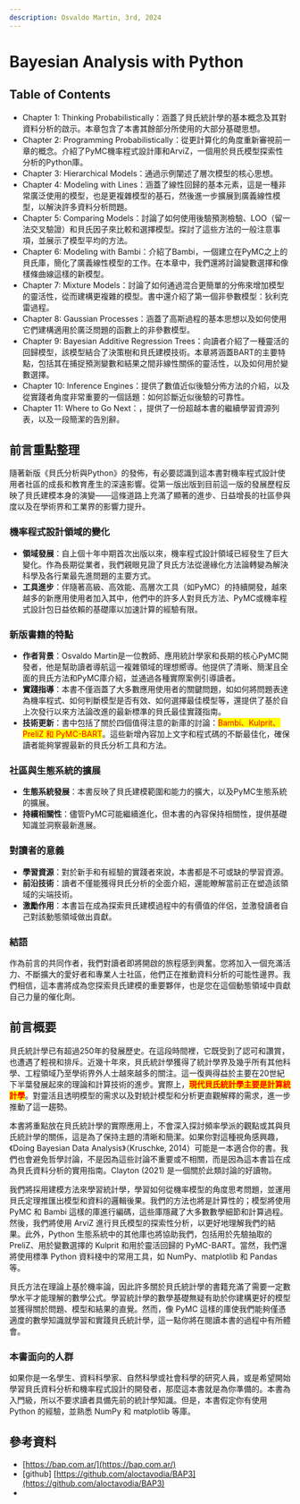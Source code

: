```yaml
---
description: Osvaldo Martin, 3rd, 2024
---
```


# Bayesian Analysis with Python

## Table of Contents

* Chapter 1: Thinking Probabilistically：涵蓋了貝氏統計學的基本概念及其對資料分析的啟示。本章包含了本書其餘部分所使用的大部分基礎思想。
* Chapter 2: Programming Probabilistically：從更計算化的角度重新審視前一章的概念。介紹了PyMC機率程式設計庫和ArviZ，一個用於貝氏模型探索性分析的Python庫。
* Chapter 3: Hierarchical Models：通過示例闡述了層次模型的核心思想。
* Chapter 4: Modeling with Lines：涵蓋了線性回歸的基本元素，這是一種非常廣泛使用的模型，也是更複雜模型的基石，然後進一步擴展到廣義線性模型，以解決許多資料分析問題。
* Chapter 5: Comparing Models：討論了如何使用後驗預測檢驗、LOO（留一法交叉驗證）和貝氏因子來比較和選擇模型。探討了這些方法的一般注意事項，並展示了模型平均的方法。
* Chapter 6: Modeling with Bambi：介紹了Bambi，一個建立在PyMC之上的貝氏庫，簡化了廣義線性模型的工作。在本章中，我們還將討論變數選擇和像樣條曲線這樣的新模型。
* Chapter 7: Mixture Models：討論了如何通過混合更簡單的分佈來增加模型的靈活性，從而建構更複雜的模型。書中還介紹了第一個非參數模型：狄利克雷過程。
* Chapter 8: Gaussian Processes：涵蓋了高斯過程的基本思想以及如何使用它們建構適用於廣泛問題的函數上的非參數模型。
* Chapter 9: Bayesian Additive Regression Trees：向讀者介紹了一種靈活的回歸模型，該模型結合了決策樹和貝氏建模技術。本章將涵蓋BART的主要特點，包括其在捕捉預測變數和結果之間非線性關係的靈活性，以及如何用於變數選擇。
* Chapter 10: Inference Engines：提供了數值近似後驗分佈方法的介紹，以及從實踐者角度非常重要的一個話題：如何診斷近似後驗的可靠性。
* Chapter 11: Where to Go Next：，提供了一份超越本書的繼續學習資源列表，以及一段簡潔的告別辭。

## 前言重點整理

隨著新版《貝氏分析與Python》的發佈，有必要認識到這本書對機率程式設計使用者社區的成長和教育產生的深遠影響。從第一版出版到目前這一版的發展歷程反映了貝氏建模本身的演變——這條道路上充滿了顯著的進步、日益增長的社區參與度以及在學術界和工業界的影響力提升。

### **機率程式設計領域的變化**

* **領域發展**：自上個十年中期首次出版以來，機率程式設計領域已經發生了巨大變化。作為長期從業者，我們親眼見證了貝氏方法從邊緣化方法論轉變為解決科學及各行業最先進問題的主要方式。
* **工具進步**：伴隨著高級、高效能、高層次工具（如PyMC）的持續開發，越來越多的新應用使用者加入其中，他們中的許多人對貝氏方法、PyMC或機率程式設計包日益依賴的基礎庫以加速計算的經驗有限。

### **新版書籍的特點**

* **作者背景**：Osvaldo Martin是一位教師、應用統計學家和長期的核心PyMC開發者，他是幫助讀者導航這一複雜領域的理想嚮導。他提供了清晰、簡潔且全面的貝氏方法和PyMC庫介紹，並通過各種實際案例引導讀者。
* **實踐指導**：本書不僅涵蓋了大多數應用使用者的關鍵問題，如如何將問題表達為機率程式、如何判斷模型是否有效、如何選擇最佳模型等，還提供了基於自上次發行以來方法論改進的最新標準的貝氏最佳實踐指南。
* **技術更新**：書中包括了關於四個值得注意的新庫的討論：<mark style="color:red;">Bambi、Kulprit、PreliZ 和 PyMC-BART</mark>。這些新增內容加上文字和程式碼的不斷最佳化，確保讀者能夠掌握最新的貝氏分析工具和方法。

### **社區與生態系統的擴展**

* **生態系統發展**：本書反映了貝氏建模範圍和能力的擴大，以及PyMC生態系統的擴展。
* **持續相關性**：儘管PyMC可能繼續進化，但本書的內容保持相關性，提供基礎知識並洞察最新進展。

### **對讀者的意義**

* **學習資源**：對於新手和有經驗的實踐者來說，本書都是不可或缺的學習資源。
* **前沿技術**：讀者不僅能獲得貝氏分析的全面介紹，還能瞭解當前正在塑造該領域的尖端技術。
* **激勵作用**：本書旨在成為探索貝氏建模過程中的有價值的伴侶，並激發讀者自己對該動態領域做出貢獻。

### **結語**

作為前言的共同作者，我們對讀者即將開啟的旅程感到興奮。您將加入一個充滿活力、不斷擴大的愛好者和專業人士社區，他們正在推動資料分析的可能性邊界。我們相信，這本書將成為您探索貝氏建模的重要夥伴，也是您在這個動態領域中貢獻自己力量的催化劑。

## 前言概要

貝氏統計學已有超過250年的發展歷史。在這段時間裡，它既受到了認可和讚賞，也遭遇了輕視和排斥。近幾十年來，貝氏統計學獲得了統計學界及幾乎所有其他科學、工程領域乃至學術界外人士越來越多的關注。這一復興得益於主要在20世紀下半葉發展起來的理論和計算技術的進步。實際上，<mark style="color:red;">**現代貝氏統計學主要是計算統計學**</mark>。對靈活且透明模型的需求以及對統計模型和分析更直觀解釋的需求，進一步推動了這一趨勢。

本書將重點放在貝氏統計學的實際應用上，不會深入探討頻率學派的觀點或其與貝氏統計學的關係，這是為了保持主題的清晰和簡潔。如果你對這種視角感興趣，《Doing Bayesian Data Analysis》（Kruschke, 2014）可能是一本適合你的書。我們也會避免哲學討論，不是因為這些討論不重要或不相關，而是因為這本書旨在成為貝氏資料分析的實用指南。Clayton (2021) 是一個關於此類討論的好讀物。

我們將採用建模方法來學習統計學，學習如何從機率模型的角度思考問題，並運用貝氏定理推匯出模型和資料的邏輯後果。我們的方法也將是計算性的；模型將使用 PyMC 和 Bambi 這樣的庫進行編碼，這些庫隱藏了大多數數學細節和計算過程。然後，我們將使用 ArviZ 進行貝氏模型的探索性分析，以更好地理解我們的結果。此外，Python 生態系統中的其他庫也將協助我們，包括用於先驗抽取的 PreliZ、用於變數選擇的 Kulprit 和用於靈活回歸的 PyMC-BART。當然，我們還將使用標準 Python 資料棧中的常用工具，如 NumPy、matplotlib 和 Pandas 等。

貝氏方法在理論上基於機率論，因此許多關於貝氏統計學的書籍充滿了需要一定數學水平才能理解的數學公式。學習統計學的數學基礎無疑有助於你建構更好的模型並獲得關於問題、模型和結果的直覺。然而，像 PyMC 這樣的庫使我們能夠僅憑適度的數學知識就學習和實踐貝氏統計學，這一點你將在閱讀本書的過程中有所體會。

### 本書面向的人群

如果你是一名學生、資料科學家、自然科學或社會科學的研究人員，或是希望開始學習貝氏資料分析和機率程式設計的開發者，那麼這本書就是為你準備的。本書為入門級，所以不要求讀者具備先前的統計學知識。但是，本書假定你有使用 Python 的經驗，並熟悉 NumPy 和 matplotlib 等庫。

## 參考資料

* [https://bap.com.ar/](https://bap.com.ar/)
* \[github] [https://github.com/aloctavodia/BAP3](https://github.com/aloctavodia/BAP3)
*
